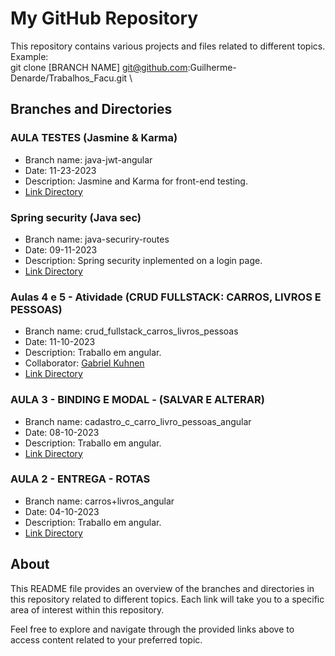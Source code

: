 # My GitHub Repository

This repository contains various projects and files related to different topics.\
Example:\
git clone [BRANCH NAME] git@github.com:Guilherme-Denarde/Trabalhos_Facu.git \

## Branches and Directories

### AULA TESTES (Jasmine & Karma)  
- Branch name: java-jwt-angular
- Date: 11-23-2023
- Description: Jasmine and Karma for front-end testing.
- [Link Directory](https://github.com/Guilherme-Denarde/Trabalhos_Facu/tree/java-jwt-angular)

### Spring security (Java sec)  
- Branch name: java-securiry-routes
- Date: 09-11-2023
- Description: Spring security inplemented on a login page.
- [Link Directory](https://github.com/Guilherme-Denarde/Trabalhos_Facu/tree/java-securiry-routes)

### Aulas 4 e 5 - Atividade (CRUD FULLSTACK: CARROS, LIVROS E PESSOAS)  
- Branch name: crud_fullstack_carros_livros_pessoas 
- Date: 11-10-2023
- Description: Traballo em angular.
- Collaborator: [Gabriel Kuhnen](https://github.com/Kript0n007)
- [Link Directory](https://github.com/Guilherme-Denarde/Trabalhos_Facu/tree/crud_fullstack_carros_livros_pessoas)

### AULA 3 - BINDING E MODAL - (SALVAR E ALTERAR) 
- Branch name: cadastro_c_carro_livro_pessoas_angular
- Date: 08-10-2023
- Description: Traballo em angular.
- [Link Directory](https://github.com/Guilherme-Denarde/Trabalhos_Facu/tree/cadastro_c_carro_livro_pessoas_angular)

### AULA 2 - ENTREGA - ROTAS  
- Branch name: carros+livros_angular
- Date: 04-10-2023
- Description: Traballo em angular.
- [Link Directory](https://github.com/Guilherme-Denarde/Trabalhos_Facu/tree/carros+livros_angular)
  
## About

This README file provides an overview of the branches and directories in this repository related to different topics. Each link will take you to a specific area of interest within this repository.

Feel free to explore and navigate through the provided links above to access content related to your preferred topic.
